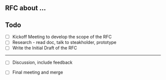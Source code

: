 
## RFC about ...



## Todo

- [ ] Kickoff Meeting to develop the scope of the RFC
- [ ] Research - read doc, talk to steakholder, prototype
- [ ] Write the Initial Draft of the RFC

----

- [ ] Discussion, include feedback
- [ ] Final meeting and merge

